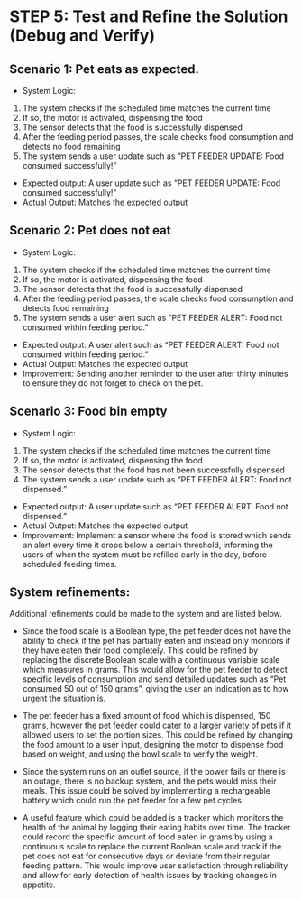 # STEP 5: Test and Refine the Solution (Debug and Verify)
## Scenario 1: Pet eats as expected.
- System Logic:
1.	The system checks if the scheduled time matches the current time
2.	If so, the motor is activated, dispensing the food
3.	The sensor detects that the food is successfully dispensed
4.	After the feeding period passes, the scale checks food consumption and detects no food remaining
5.	The system sends a user update such as “PET FEEDER UPDATE: Food consumed successfully!”
- Expected output: A user update such as “PET FEEDER UPDATE: Food consumed successfully!”
- Actual Output: Matches the expected output 

## Scenario 2: Pet does not eat
- System Logic:
1.	The system checks if the scheduled time matches the current time
2.	If so, the motor is activated, dispensing the food
3.	The sensor detects that the food is successfully dispensed
4.	After the feeding period passes, the scale checks food consumption and detects food remaining
5.	The system sends a user alert such as “PET FEEDER ALERT: Food not consumed within feeding period.”
- Expected output: A user alert such as “PET FEEDER ALERT: Food not consumed within feeding period.”
- Actual Output: Matches the expected output
- Improvement: Sending another reminder to the user after thirty minutes to ensure they do not forget to check on the pet.
## Scenario 3: Food bin empty
- System Logic:
1.	The system checks if the scheduled time matches the current time
2.	If so, the motor is activated, dispensing the food
3.	The sensor detects that the food has not been successfully dispensed
4.	The system sends a user update such as “PET FEEDER ALERT: Food not dispensed.”
- Expected output: A user update such as “PET FEEDER ALERT: Food not dispensed.”
- Actual Output: Matches the expected output
- Improvement: Implement a sensor where the food is stored which sends an alert every time it drops below a certain threshold, informing the users of when the system must be refilled early in the day, before scheduled feeding times.

## System refinements:
Additional refinements could be made to the system and are listed below.

- Since the food scale is a Boolean type, the pet feeder does not have the ability to check if the pet has partially eaten and instead only monitors if they have eaten their food completely. This could be refined by replacing the discrete Boolean scale with a continuous variable scale which measures in grams. This would allow for the pet feeder to detect specific levels of consumption and send detailed updates such as “Pet consumed 50 out of 150 grams”, giving the user an indication as to how urgent the situation is.

- The pet feeder has a fixed amount of food which is dispensed, 150 grams, however the pet feeder could cater to a larger variety of pets if it allowed users to set the portion sizes. This could be refined by changing the food amount to a user input, designing the motor to dispense food based on weight, and using the bowl scale to verify the weight.

- Since the system runs on an outlet source, if the power fails or there is an outage, there is no backup system, and the pets would miss their meals. This issue could be solved by implementing a rechargeable battery which could run the pet feeder for a few pet cycles.

- A useful feature which could be added is a tracker which monitors the health of the animal by logging their eating habits over time. The tracker could record the specific amount of food eaten in grams by using a continuous scale to replace the current Boolean scale and track if the pet does not eat for consecutive days or deviate from their regular feeding pattern. This would improve user satisfaction through reliability and allow for early detection of health issues by tracking changes in appetite.   
